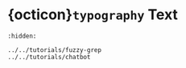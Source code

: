 # {octicon}`typography` Text


```{toctree}
:hidden:

../../tutorials/fuzzy-grep
../../tutorials/chatbot
```
